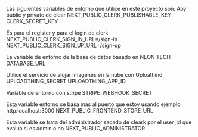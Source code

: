 Las siguientes variables de entorno que utilice en este proyecto son:
Apy public y private de clear
NEXT_PUBLIC_CLERK_PUBLISHABLE_KEY
CLERK_SECRET_KEY

Es para el register y para el login de clerk
NEXT_PUBLIC_CLERK_SIGN_IN_URL=/sign-in
NEXT_PUBLIC_CLERK_SIGN_UP_URL=/sign-up

La variable de entorno de la base de datos basado en NEON TECH
DATABASE_URL

Utilice el servicio de alojar imagenes en la nube con Uploathind
UPLOADTHING_SECRET
UPLOADTHING_APP_ID

Variable de entorno con stripe
STRIPE_WEBHOOK_SECRET

Esta variable entorno se basa mas al puerto que estoy usando ejemplo http:localhost:3000
NEXT_PUBLIC_FRONTEND_STORE_URL

Esta variable se trata del administrador sacado de cleark por el user_id que evalua si es admin o no
NEXT_PUBLIC_ADMINISTRATOR
